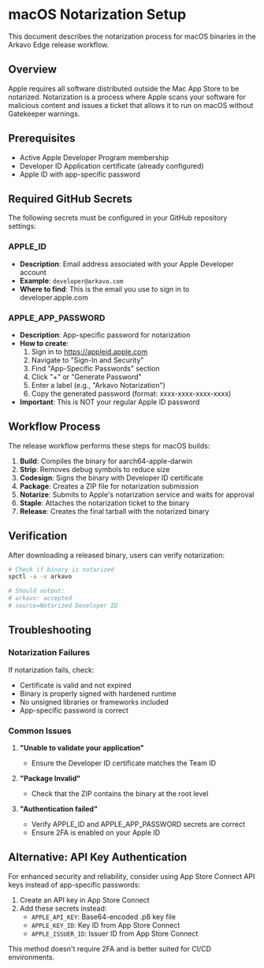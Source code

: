 # macOS Notarization Setup

This document describes the notarization process for macOS binaries in the Arkavo Edge release workflow.

## Overview

Apple requires all software distributed outside the Mac App Store to be notarized. Notarization is a process where Apple scans your software for malicious content and issues a ticket that allows it to run on macOS without Gatekeeper warnings.

## Prerequisites

- Active Apple Developer Program membership
- Developer ID Application certificate (already configured)
- Apple ID with app-specific password

## Required GitHub Secrets

The following secrets must be configured in your GitHub repository settings:

### APPLE_ID
- **Description**: Email address associated with your Apple Developer account
- **Example**: `developer@arkavo.com`
- **Where to find**: This is the email you use to sign in to developer.apple.com

### APPLE_APP_PASSWORD
- **Description**: App-specific password for notarization
- **How to create**:
  1. Sign in to https://appleid.apple.com
  2. Navigate to "Sign-In and Security"
  3. Find "App-Specific Passwords" section
  4. Click "+" or "Generate Password"
  5. Enter a label (e.g., "Arkavo Notarization")
  6. Copy the generated password (format: xxxx-xxxx-xxxx-xxxx)
- **Important**: This is NOT your regular Apple ID password

## Workflow Process

The release workflow performs these steps for macOS builds:

1. **Build**: Compiles the binary for aarch64-apple-darwin
2. **Strip**: Removes debug symbols to reduce size
3. **Codesign**: Signs the binary with Developer ID certificate
4. **Package**: Creates a ZIP file for notarization submission
5. **Notarize**: Submits to Apple's notarization service and waits for approval
6. **Staple**: Attaches the notarization ticket to the binary
7. **Release**: Creates the final tarball with the notarized binary

## Verification

After downloading a released binary, users can verify notarization:

```bash
# Check if binary is notarized
spctl -a -v arkavo

# Should output:
# arkavo: accepted
# source=Notarized Developer ID
```

## Troubleshooting

### Notarization Failures

If notarization fails, check:
- Certificate is valid and not expired
- Binary is properly signed with hardened runtime
- No unsigned libraries or frameworks included
- App-specific password is correct

### Common Issues

1. **"Unable to validate your application"**
   - Ensure the Developer ID certificate matches the Team ID

2. **"Package Invalid"**
   - Check that the ZIP contains the binary at the root level

3. **"Authentication failed"**
   - Verify APPLE_ID and APPLE_APP_PASSWORD secrets are correct
   - Ensure 2FA is enabled on your Apple ID

## Alternative: API Key Authentication

For enhanced security and reliability, consider using App Store Connect API keys instead of app-specific passwords:

1. Create an API key in App Store Connect
2. Add these secrets instead:
   - `APPLE_API_KEY`: Base64-encoded .p8 key file
   - `APPLE_KEY_ID`: Key ID from App Store Connect
   - `APPLE_ISSUER_ID`: Issuer ID from App Store Connect

This method doesn't require 2FA and is better suited for CI/CD environments.